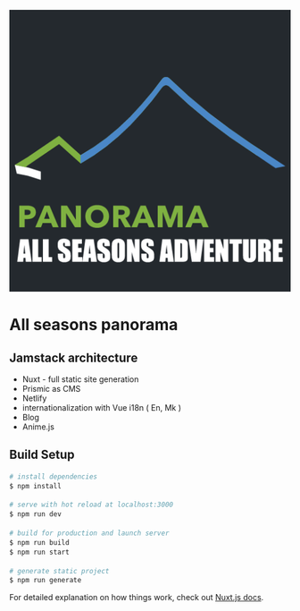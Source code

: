 ![favicon](https://github.com/MartCube/allseasonspanorama/blob/master/static/icon.png) 
# All seasons panorama

## Jamstack architecture

- Nuxt - full static site generation
- Prismic as CMS
- Netlify
- internationalization with Vue i18n ( En, Mk )
- Blog
- Anime.js


## Build Setup

```bash
# install dependencies
$ npm install

# serve with hot reload at localhost:3000
$ npm run dev

# build for production and launch server
$ npm run build
$ npm run start

# generate static project
$ npm run generate
```

For detailed explanation on how things work, check out [Nuxt.js docs](https://nuxtjs.org).
